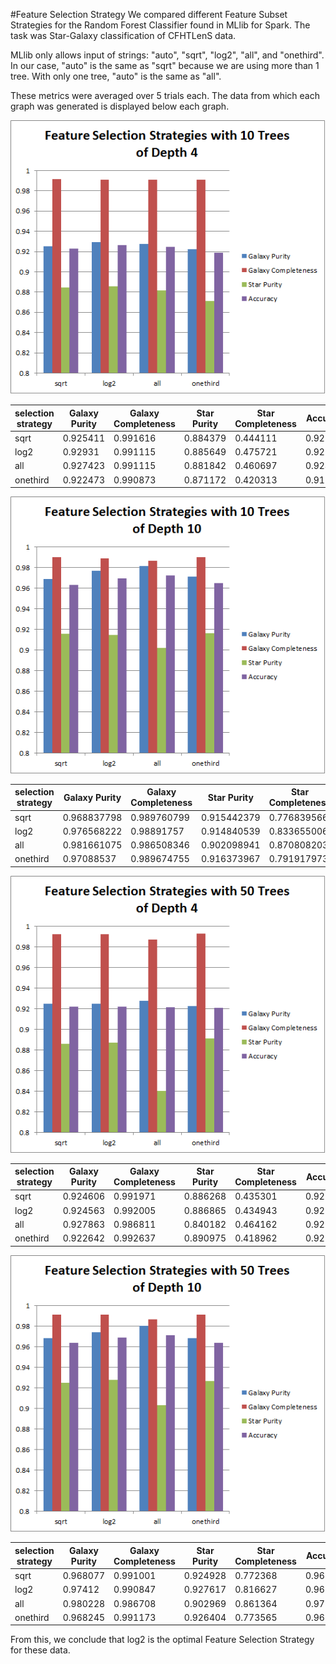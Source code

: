 #Feature Selection Strategy
We compared different Feature Subset Strategies for the Random Forest Classifier found in MLlib for Spark. The task was Star-Galaxy classification of CFHTLenS data.

MLlib only allows input of strings: "auto", "sqrt", "log2", "all", and "onethird".
In our case, "auto" is the same as "sqrt" because we are using more than 1 tree. 
With only one tree, "auto" is the same as "all".

These metrics were averaged over 5 trials each. The data from which each graph was generated is displayed below each graph.

![Alt text](images/10x4.png)

| selection   strategy | Galaxy Purity | Galaxy Completeness | Star Purity | Star Completeness | Accuracy |
|----------------------|---------------|---------------------|-------------|-------------------|----------|
| sqrt                 | 0.925411      | 0.991616            | 0.884379    | 0.444111          | 0.922775 |
| log2                 | 0.92931       | 0.991115            | 0.885649    | 0.475721          | 0.926311 |
| all                  | 0.927423      | 0.991115            | 0.881842    | 0.460697          | 0.924422 |
| onethird             | 0.922473      | 0.990873            | 0.871172    | 0.420313          | 0.919133 |

![Alt text](images/10x10.png)

| selection strategy | Galaxy Purity | Galaxy Completeness | Star Purity | Star Completeness | Accuracy    |
|--------------------|---------------|---------------------|-------------|-------------------|-------------|
| sqrt               | 0.968837798   | 0.989760799         | 0.915442379 | 0.776839566       | 0.963177711 |
| log2               | 0.976568222   | 0.98891757          | 0.914840539 | 0.833655006       | 0.969533133 |
| all                | 0.981661075   | 0.986508346         | 0.902098941 | 0.870808203       | 0.972063253 |
| onethird           | 0.97088537    | 0.989674755         | 0.916373967 | 0.791917973       | 0.96498494  |

![Alt text](images/50x4.png)

| selection   strategy | Galaxy Purity | Galaxy Completeness | Star Purity | Star Completeness | Accuracy |
|----------------------|---------------|---------------------|-------------|-------------------|----------|
| sqrt                 | 0.924606      | 0.991971            | 0.886268    | 0.435301          | 0.922221 |
| log2                 | 0.924563      | 0.992005            | 0.886865    | 0.434943          | 0.922206 |
| all                  | 0.927863      | 0.986811            | 0.840182    | 0.464162          | 0.921324 |
| onethird             | 0.922642      | 0.992637            | 0.890975    | 0.418962          | 0.920756 |

![Alt text](images/50x10.png)

| selection   strategy | Galaxy Purity | Galaxy Completeness | Star Purity | Star Completeness | Accuracy |
|----------------------|---------------|---------------------|-------------|-------------------|----------|
| sqrt                 | 0.968077      | 0.991001            | 0.924928    | 0.772368          | 0.963553 |
| log2                 | 0.97412       | 0.990847            | 0.927617    | 0.816627          | 0.968974 |
| all                  | 0.980228      | 0.986708            | 0.902969    | 0.861364          | 0.970972 |
| onethird             | 0.968245      | 0.991173            | 0.926404    | 0.773565          | 0.963853 |

From this, we conclude that log2 is the optimal Feature Selection Strategy for these data. 
